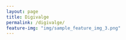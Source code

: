 ```yaml
---
layout: page
title: Digivalge
permalink: /digivalge/
feature-img: "img/sample_feature_img_3.png"
---
```

